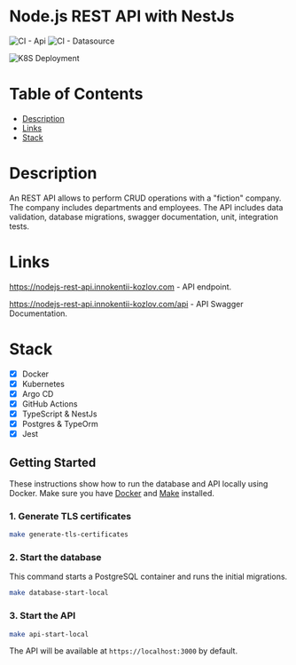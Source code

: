 # Node.js REST API with NestJs

![CI - Api](https://github.com/Kesha123/nodejs-rest-api/actions/workflows/ci-api.yaml/badge.svg)
![CI - Datasource](https://github.com/Kesha123/nodejs-rest-api/actions/workflows/ci-datasource.yaml/badge.svg)

![K8S Deployment](https://img.shields.io/badge/Kubernetes-3069DE?style=for-the-badge&logo=kubernetes&logoColor=white)

# Table of Contents
- [Description](#description)
- [Links](#links)
- [Stack](#stack)


# Description
An REST API allows to perform CRUD operations with a "fiction" company. The company includes departments and employees. The API includes data validation, database migrations, swagger documentation, unit, integration tests.

# Links
https://nodejs-rest-api.innokentii-kozlov.com - API endpoint.

https://nodejs-rest-api.innokentii-kozlov.com/api - API Swagger Documentation.

# Stack
 - [x] Docker
 - [x] Kubernetes
 - [x] Argo CD
 - [x] GitHub Actions
 - [x] TypeScript & NestJs
 - [x] Postgres & TypeOrm
 - [x] Jest

## Getting Started

These instructions show how to run the database and API locally using Docker. Make sure you have [Docker](https://www.docker.com/) and [Make](https://www.gnu.org/software/make/) installed.

### 1. Generate TLS certificates

```bash
make generate-tls-certificates
```

### 2. Start the database

This command starts a PostgreSQL container and runs the initial migrations.

```bash
make database-start-local
```

### 3. Start the API

```bash
make api-start-local
```

The API will be available at `https://localhost:3000` by default.
